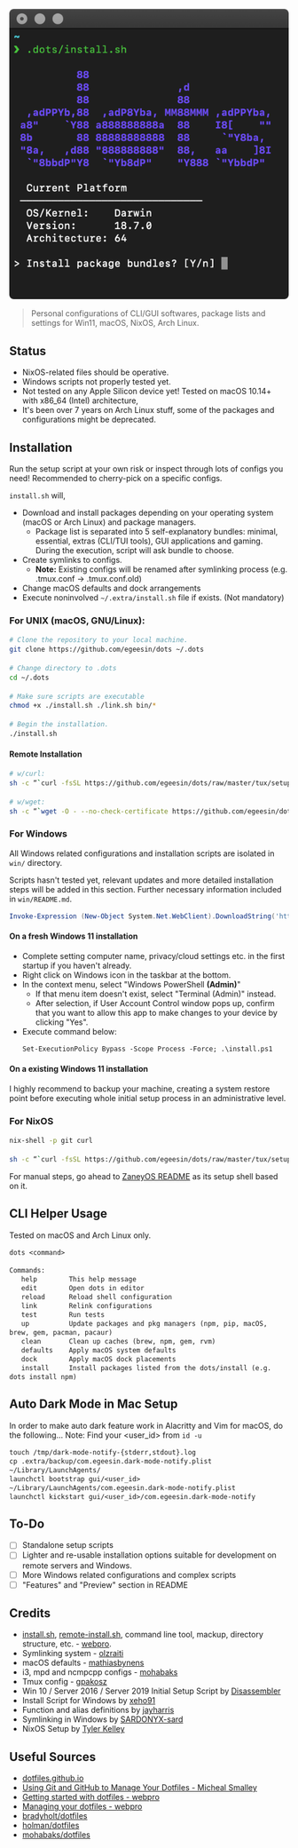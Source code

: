 ![dots ASCII Art](img/dots.png)

> Personal configurations of CLI/GUI softwares, package lists and settings for Win11, macOS, NixOS, Arch Linux.

## Status

- NixOS-related files should be operative.
- Windows scripts not properly tested yet.
- Not tested on any Apple Silicon device yet! Tested on macOS 10.14+ with x86_64 (Intel) architecture,
- It's been over 7 years on Arch Linux stuff, some of the packages and configurations might be deprecated.

## Installation

Run the setup script at your own risk or inspect through lots of configs you need!
Recommended to cherry-pick on a specific configs.

`install.sh` will,

- Download and install packages depending on your operating system (macOS or Arch Linux) and package managers.
    - Package list is separated into 5 self-explanatory bundles: minimal, essential, extras (CLI/TUI tools), GUI applications and gaming. During the execution, script will ask bundle to choose.
- Create symlinks to configs.
    - **Note:** Existing configs will be renamed after symlinking process (e.g. .tmux.conf -> .tmux.conf.old)
- Change macOS defaults and dock arrangements
- Execute noninvolved `~/.extra/install.sh` file if exists. (Not mandatory)

### For UNIX (macOS, GNU/Linux):

```sh
# Clone the repository to your local machine.
git clone https://github.com/egeesin/dots ~/.dots

# Change directory to .dots
cd ~/.dots

# Make sure scripts are executable
chmod +x ./install.sh ./link.sh bin/*

# Begin the installation.
./install.sh
```

#### Remote Installation

```sh
# w/curl:
sh -c “`curl -fsSL https://github.com/egeesin/dots/raw/master/tux/setup-nix.sh`”

# w/wget:
sh -c “`wget -O - --no-check-certificate https://github.com/egeesin/dots/raw/master/install-remotely.sh`”
```

### For Windows

All Windows related configurations and installation scripts are isolated in `win/` directory.

Scripts hasn't tested yet, relevant updates and more detailed installation steps will be added in this section.
Further necessary information included in `win/README.md`.

```ps1
Invoke-Expression (New-Object System.Net.WebClient).DownloadString('https://raw.githubusercontent.com/egeesin/dots/main/install.ps1')
```

#### On a fresh Windows 11 installation

- Complete setting computer name, privacy/cloud settings etc. in the first startup if you haven't already.
- Right click on Windows icon in the taskbar at the bottom.
- In the context menu, select "Windows PowerShell **(Admin)**"
    - If that menu item doesn't exist, select "Terminal (Admin)" instead.
    - After selection, if User Account Control window pops up, confirm that you want to allow this app to make changes to your device by clicking "Yes".
- Execute command below:
    ```ps
    Set-ExecutionPolicy Bypass -Scope Process -Force; .\install.ps1
    ```

#### On a existing Windows 11 installation

I highly recommend to backup your machine, creating a system restore point before executing whole initial setup process in an administrative level.

### For NixOS

```bash
nix-shell -p git curl

sh -c “`curl -fsSL https://github.com/egeesin/dots/raw/master/tux/setup-nix.sh`”
```

For manual steps, go ahead to [ZaneyOS README](https://gitlab.com/Zaney/zaneyos#installation) as its setup shell based on it.

## CLI Helper Usage

Tested on macOS and Arch Linux only.

```
dots <command>

Commands:
   help        This help message
   edit        Open dots in editor
   reload      Reload shell configuration
   link        Relink configurations
   test        Run tests
   up          Update packages and pkg managers (npm, pip, macOS, brew, gem, pacman, pacaur)
   clean       Clean up caches (brew, npm, gem, rvm)
   defaults    Apply macOS system defaults
   dock        Apply macOS dock placements
   install     Install packages listed from the dots/install (e.g. dots install npm)
```

## Auto Dark Mode in Mac Setup

In order to make auto dark feature work in Alacritty and Vim for macOS, do the
following…
Note: Find your <user_id> from `id -u`

```
touch /tmp/dark-mode-notify-{stderr,stdout}.log
cp .extra/backup/com.egeesin.dark-mode-notify.plist ~/Library/LaunchAgents/
launchctl bootstrap gui/<user_id> ~/Library/LaunchAgents/com.egeesin.dark-mode-notify.plist
launchctl kickstart gui/<user_id>/com.egeesin.dark-mode-notify
```

## To-Do

- [ ] Standalone setup scripts
- [ ] Lighter and re-usable installation options suitable for development on remote servers and Windows.
- [ ] More Windows related configurations and complex scripts
- [ ] "Features" and "Preview" section in README

## Credits

- [install.sh](https://github.com/egeesin/dots/blob/archlinux/install.sh), [remote-install.sh](https://github.com/egeesin/dots/blob/archlinux/install.sh), command line tool, mackup, directory structure, etc. - [webpro](https://github.com/webpro/dotfiles).
- Symlinking system - [olzraiti](https://github.com/olzraiti/dotfiles)
- macOS defaults - [mathiasbynens](https://github.com/mathiasbynens/dotfiles)
- i3, mpd and ncmpcpp configs - [mohabaks](https://github.com/mohabaks/dotfiles)
- Tmux config - [gpakosz](https://github.com/gpakosz/.tmux)
- Win 10 / Server 2016 / Server 2019 Initial Setup Script by [Disassembler](https://github.com/Disassembler0/Win10-Initial-Setup-Script)
- Install Script for Windows by [xeho91](https://github.com/xeho91/.dotfiles)
- Function and alias definitions by [jayharris](https://github.com/jayharris/dotfiles-windows)
- Symlinking in Windows by [SARDONYX-sard](https://github.com/SARDONYX-sard/dotfiles/blob/main/windows/setup/symlink.ps1)
- NixOS Setup by [Tyler Kelley](https://gitlab.com/Zaney/zaneyos/)

## Useful Sources

- [dotfiles.github.io](https://dotfiles.github.io/)
- [Using Git and GitHub to Manage Your Dotfiles - Micheal Smalley](http://blog.smalleycreative.com/tutorials/using-git-and-github-to-manage-your-dotfiles/)
- [Getting started with dotfiles - webpro](https://medium.com/@webprolific/getting-started-with-dotfiles-43c3602fd789)
- [Managing your dotfiles - webpro](https://medium.com/@webprolific/managing-your-dotfiles-7d2725297304)
- [bradyholt/dotfiles](https://github.com/bradyholt/dotfiles)
- [holman/dotfiles](https://github.com/holman/dotfiles)
- [mohabaks/dotfiles](https://github.com/mohabaks/dotfiles)

